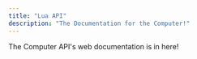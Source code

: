 ```yaml
---
title: "Lua API"
description: "The Documentation for the Computer!"
---
```


The Computer API's web documentation is in here! 
